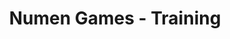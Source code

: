 ---
title: "Numen Games - Training"
heroSection:
  bracketedContent: "TRAINING"
  header:
    titlePart1: "Tailored"
    titlePart2: "Gamified"
    titlePart3: "Experiences"
    subtitle: "We design fully customized gamified experiences to meet specific business objectives."
  ctaButtons:
    primary:
      text: "Pricing"
      link: "#pricing"
    secondary:
      text: "Try a demo"
      link: "#demo"
  features: [
    {
      iconPathBtn: "/icons/target.svg",
      titleBtn: "Leadership Development Experience",
      cardDescription: "Enhance leadership abilities across your team with gamified experiences that develop decision-making, strategic thinking, and leadership in a risk-free, virtual environment.",
      cardImgPath: "/assets/InfinityTrefoilFramed.png"
    },
    {
      iconPathBtn: "/icons/puzzle-piece.svg",
      titleBtn: "Creative Problem-Solving Workshops",
      cardDescription: "Boost team creativity and problem-solving in engaging scenarios.",
      cardImgPath: "/assets/InfinityTrefoilFramed.png"
    },
    {
      iconPathBtn: "/icons/castle-turret.svg",
      titleBtn: "Bespoke Corporate Events",
      cardDescription: "Create customized experiences for corporate growth.",
      cardImgPath: "/assets/InfinityTrefoilFramed.png"
    }
  ]
impactNumbersSection:
  bracketedContent: "A-DIGITAL"
  header:
    titlePart1: "Engage tech applied to"
    titlePart2: "Adigital"
    subtitle: "Here are the main KPIs adigital has improved with Numen."
  cards: [
    {
      kpi: "+172",
      text: "Our installation team serves as your creative partner, transforming your renovation dreams into reality."
    },
    {
      kpi: "50%",
      text: "Our installation team serves as your creative partner, transforming your renovation dreams into reality."
    },
    {
      kpi: "10k",
      text: "Our installation team serves as your creative partner, transforming your renovation dreams into reality."
    }
  ]
comparisonSection:
  bracketedContent: "BEFOREvsAFTER"
  header:
    titlePart1: "Adigital with"
    titlePart2: "Numen"
  ctaButtons:
    primary:
      text: "Pricing"
      link: "#pricing"
  list:
    before: [
			"Lorem ipsum dolor sit amet consectetur",
			"Lorem ipsum dolor sit amet consectetur. Ut sagittis quisa.",
			"Lorem ipsum dolor sit amet consectetur. Nulla viverra.",
			"Lorem ipsum dolor sit amet consectetur. Diam est sed.",
			"Lorem ipsum dolor sit amet consectetur. Sed viverra est.",
		]
    after: [
			"Lorem ipsum dolor sit amet consectetur.",
			"Lorem ipsum dolor sit amet consectetur. Ut sagittis quisa.",
			"Lorem ipsum dolor sit amet consectetur. Nulla viverra.",
			"Lorem ipsum dolor sit amet consectetur. Diam est sed.",
			"Lorem ipsum dolor sit amet consectetur. Sed viverra est.",
		]
faqSection:
  bracketedContent: "FAQs"
  header:
    titlePart1: "Any questions about"
    titlePart2: "Engage?"
  ctaButtons:
    primary:
      text: "Contact us"
      link: "#pricing"
  list: [
    { question: "How does diagnose analytics issues?",
      answer: "Yes, you can! The Trackingplan SDK is designed to work with your current analytics tracking and it does not require any changes to your existing tracking code."
    },
    { question: "How does diagnose analytics issues?",
      answer: "Yes, you can! The Trackingplan SDK is designed to work with your current analytics tracking and it does not require any changes to your existing tracking code."
    },
    { question: "How does diagnose analytics issues?",
      answer: "Yes, you can! The Trackingplan SDK is designed to work with your current analytics tracking and it does not require any changes to your existing tracking code."
    },
    { question: "How does diagnose analytics issues?",
      answer: "Yes, you can! The Trackingplan SDK is designed to work with your current analytics tracking and it does not require any changes to your existing tracking code."
    },
    { question: "How does diagnose analytics issues?",
      answer: "Yes, you can! The Trackingplan SDK is designed to work with your current analytics tracking and it does not require any changes to your existing tracking code."
    },
  ]
  
---